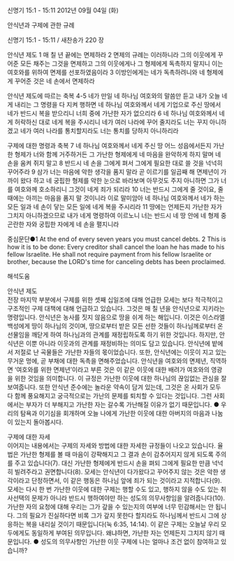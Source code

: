 신명기 15:1 - 15:11 
2012년 09월 04일 (화)

안식년과 구제에 관한 규례



신명기 15:1 - 15:11 / 새찬송가 220 장


안식년 제도
1 매 칠 년 끝에는 면제하라 2 면제의 규례는 이러하니라 그의 이웃에게 꾸어준 모든 채주는 그것을 면제하고 그의 이웃에게나 그 형제에게 독촉하지 말지니 이는 여호와를 위하여 면제를 선포하였음이라 3 이방인에게는 네가 독촉하려니와 네 형제에게 꾸어준 것은 네 손에서 면제하라

안식년 제도에 따르는 축복
4-5 네가 만일 네 하나님 여호와의 말씀만 듣고 내가 오늘 네게 내리는 그 명령을 다 지켜 행하면 네 하나님 여호와께서 네게 기업으로 주신 땅에서 네가 반드시 복을 받으리니 너희 중에 가난한 자가 없으리라 6 네 하나님 여호와께서 네게 허락하신 대로 네게 복을 주시리니 네가 여러 나라에 꾸어 줄지라도 너는 꾸지 아니하겠고 네가 여러 나라를 통치할지라도 너는 통치를 당하지 아니하리라

구제에 대한 명령과 축복
7 네 하나님 여호와께서 네게 주신 땅 어느 성읍에서든지 가난한 형제가 너와 함께 거주하거든 그 가난한 형제에게 네 마음을 완악하게 하지 말며 네 손을 움켜 쥐지 말고 8 반드시 네 손을 그에게 펴서 그에게 필요한 대로 쓸 것을 넉넉히 꾸어주라 9 삼가 너는 마음에 악한 생각을 품지 말라 곧 이르기를 일곱째 해 면제년이 가까이 왔다 하고 네 궁핍한 형제를 악한 눈으로 바라보며 아무것도 주지 아니하면 그가 너를 여호와께 호소하리니 그것이 네게 죄가 되리라 10 너는 반드시 그에게 줄 것이요, 줄 때에는 아끼는 마음을 품지 말 것이니라 이로 말미암아 네 하나님 여호와께서 네가 하는 모든 일과 네 손이 닿는 모든 일에 네게 복을 주시리라 11 땅에는 언제든지 가난한 자가 그치지 아니하겠으므로 내가 네게 명령하여 이르노니 너는 반드시 네 땅 안에 네 형제 중 곤란한 자와 궁핍한 자에게 네 손을 펼지니라

중심문단●1 At the end of every seven years you must cancel debts. 2 This is how it is to be done: Every creditor shall cancel the loan he has made to his fellow Israelite. He shall not require payment from his fellow Israelite or brother, because the LORD's time for canceling debts has been proclaimed.

해석도움





안식년 제도  
전장 마지막 부분에서 구제를 위한 셋째 십일조에 대해 언급한 모세는 보다 적극적이고 구조적인 구제 대책에 대해 언급하고 있습니다. 그것은 매 칠 년을 안식년으로 지키라는 명령입니다. 안식년은 농사를 짓지 않음으로 땅을 쉬게 하는 해입니다. 이것은 이스라엘 백성에게 땅이 하나님의 것이며, 땅으로부터 받은 모든 선한 것들이 하나님께로부터 온 선물임을 깨닫게 하여 하나님과의 관계를 재정립하도록 하기 위한 것입니다. 하지만, 안식년은 이뿐 아니라 이웃과의 관계를 재정비하는 의미도 담고 있습니다. 안식년에 밭에서 저절로 난 곡물들은 가난한 자들의 몫이었습니다. 또한, 안식년에는 이웃이 지고 있는 무거운 멍에, 곧 부채에 대한 독촉을 면해주었습니다. 안식년을 여호와의 면제년, 직역하면 ‘여호와를 위한 면제년’이라고 부른 것은 이 같은 이웃에 대한 배려가 여호와의 영광을 위한 것임을 의미합니다. 이 규정은 가난한 이웃에 대한 하나님의 끊임없는 관심을 잘 보여줍니다. 또한 안식년 준수에는 놀라운 약속이 담겨 있는데, 그것은 온 사회가 모두 다 함께 풍요해지고 궁극적으로는 가난의 문제를 퇴치할 수 있다는 것입니다. 그런 사회에서는 부자가 더 부해지고 가난한 자는 갈수록 가난해질 이유가 없기 때문입니다.
● 우리의 탐욕과 이기심을 회개하며 오늘 나에게 가난한 이웃에 대한 아버지의 마음과 나눔이 있는지 돌아봅시다.

구제에 대한 자세  
이어지는 내용에서는 구제의 자세와 방법에 대한 자세한 규정들이 나오고 있습니다. 율법은 가난한 형제를 볼 때 마음이 강퍅해지고 그 결과 손이 감추어지지 않게 되도록 주의를 주고 있습니다(7). 대신 가난한 형제에게 반드시 손을 펴되 그에게 필요한 만큼 넉넉히 빌려주라고 권면합니다(8). 모세는 안식년이 다가왔다고 꾸어주지 않는 것은 악한 생각이라고 단정하면서, 이 같은 행동은 하나님 앞에 죄가 되는 것이라고 지적합니다(9). 모세는 다시 한 번 가난한 이웃에 대한 구제는 행할 수도 있고, 행하지 않을 수도 있는 취사선택의 문제가 아니라 반드시 행하여야만 하는 성도의 의무사항임을 알려줍니다(10). 가난한 자의 요청에 대해 우리는 그가 갚을 수 있는지의 여부에 너무 민감해서는 안 됩니다. 그의 필요가 진실하다면 비록 그가 갚지 못한다 할지라도 하나님께서 반드시 그에 상응하는 복을 내리실 것이기 때문입니다(눅 6:35, 14:14). 이 같은 구제는 오늘날 우리 모두에게도 동일하게 부여된 의무입니다. 왜냐하면, 가난한 자는 언제든지 그치지 않기 때문입니다.
● 성도의 의무사항인 가난한 이웃 구제에 나는 얼마나 조건 없이 참여하고 있습니까?
